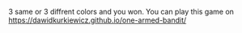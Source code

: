 3 same or 3 diffrent colors and you won. You can play this game on https://dawidkurkiewicz.github.io/one-armed-bandit/
